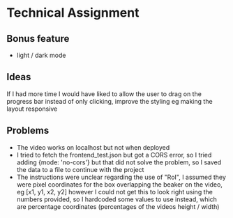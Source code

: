 # Technical Assignment

## Bonus feature

- light / dark mode

## Ideas

If I had more time I would have liked to allow the user to drag on the progress bar instead of only clicking, improve the styling eg making the layout responsive

## Problems

- The video works on localhost but not when deployed
- I tried to fetch the frontend_test.json but got a CORS error, so I tried adding {mode: 'no-cors'} but that did not solve the problem, so I saved the data to a file to continue with the project
- The instructions were unclear regarding the use of "RoI", I assumed they were pixel coordinates for the box overlapping the beaker on the video, eg [x1, y1, x2, y2] however I could not get this to look right using the numbers provided, so I hardcoded some values to use instead, which are percentage coordinates (percentages of the videos height / width)
